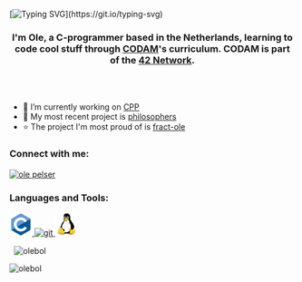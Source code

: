 [![Typing SVG](https://readme-typing-svg.demolab.com?font=Fira+Code&size=70&duration=2500&pause=500&center=true&vCenter=true&multiline=true&repeat=false&width=1200&height=125&separator=%3C&lines=printf(%22Hello+World%5Cn%22);)](https://git.io/typing-svg)
<h3 align="center">I'm Ole, a C-programmer based in the Netherlands, learning to code cool stuff through <a href="https://www.codam.nl/en">CODAM</a>'s curriculum. CODAM is part of the <a href="https://42.fr/en/homepage">42 Network</a>.</h3>

<br></br>
- 🐚 I’m currently working on [CPP](https://github.com/olebol/CPP)
- 🔀 My most recent project is [philosophers](https://github.com/olebol/philosophers)
- ⭐ The project I'm most proud of is [fract-ole](https://github.com/olebol/fract-ole)

<h3 align="left">Connect with me:</h3>
<p align="left">
  <a href="https://linkedin.com/in/ole pelser" target="blank"><img align="center" src="https://raw.githubusercontent.com/rahuldkjain/github-profile-readme-generator/master/src/images/icons/Social/linked-in-alt.svg" alt="ole pelser" height="30" width="40" /></a>
</p>

<h3 align="left">Languages and Tools:</h3>
<p align="left"> 
  <a href="https://www.cprogramming.com/" target="_blank" rel="noreferrer"> <img src="https://raw.githubusercontent.com/devicons/devicon/master/icons/c/c-original.svg" alt="c" width="40" height="40"/> </a>
  <a href="https://git-scm.com/" target="_blank" rel="noreferrer"> <img src="https://www.vectorlogo.zone/logos/git-scm/git-scm-icon.svg" alt="git" width="40" height="40"/> </a>
  <a href="https://www.linux.org/" target="_blank" rel="noreferrer"> <img src="https://raw.githubusercontent.com/devicons/devicon/master/icons/linux/linux-original.svg" alt="linux" width="40" height="40"/> </a>
</p>

<p>
  &nbsp;
  <img align="center" src="https://github-readme-stats.vercel.app/api?username=olebol&show_icons=true&locale=en" alt="olebol" />
</p>

<p align="left">
  <img src="https://komarev.com/ghpvc/?username=olebol&label=Profile%20views&color=0e75b6&style=flat" alt="olebol" />
</p>
